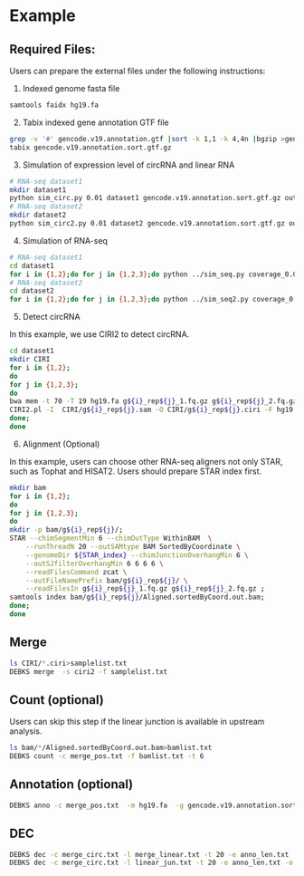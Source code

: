 # Example

## Required Files:

Users can prepare the external files under the following instructions:

1) Indexed genome fasta file

```bash
samtools faidx hg19.fa
```

2) Tabix indexed gene annotation GTF file

```bash
grep -v '#' gencode.v19.annotation.gtf |sort -k 1,1 -k 4,4n |bgzip >gencode.v19.annotation.sort.gtf.gz
tabix gencode.v19.annotation.sort.gtf.gz
```

3) Simulation of expression level of circRNA and linear RNA

```bash
# RNA-seq dataset1
mkdir dataset1
python sim_circ.py 0.01 dataset1 gencode.v19.annotation.sort.gtf.gz outJunction_mouse.txt
# RNA-seq dataset2
mkdir dataset2
python sim_circ2.py 0.01 dataset2 gencode.v19.annotation.sort.gtf.gz outJunction_mouse.txt
```

4) Simulation of RNA-seq

```bash
# RNA-seq dataset1
cd dataset1
for i in {1,2};do for j in {1,2,3};do python ../sim_seq.py coverage_0.01_g${i}_rep${j}.txt g${i}_rep${j} gencode.v19.annotation.sort.gtf.gz hg19.fa;done;done
# RNA-seq dataset2
cd dataset2
for i in {1,2};do for j in {1,2,3};do python ../sim_seq2.py coverage_0.01_g${i}_rep${j}.txt g${i}_rep${j} gencode.v19.annotation.sort.gtf.gz hg19.fa;done;done
```

5) Detect circRNA

In this example, we use CIRI2 to detect circRNA.

```bash
cd dataset1
mkdir CIRI
for i in {1,2};
do
for j in {1,2,3};
do
bwa mem -t 70 -T 19 hg19.fa g${i}_rep${j}_1.fq.gz g${i}_rep${j}_2.fq.gz >CIRI/g${i}_rep${j}.sam
CIRI2.pl -I  CIRI/g${i}_rep${j}.sam -O CIRI/g${i}_rep${j}.ciri -F hg19.fa -A gencode.v19.annotation.gtf -0  -T 20;
done;
done

```

6) Alignment (Optional)

In this example, users can choose other RNA-seq aligners not only STAR, such as Tophat and HISAT2.
Users should prepare STAR index first.

```bash
mkdir bam
for i in {1,2};
do 
for j in {1,2,3};
do
mkdir -p bam/g${i}_rep${j}/;
STAR --chimSegmentMin 6 --chimOutType WithinBAM  \
	--runThreadN 20 --outSAMtype BAM SortedByCoordinate \
	--genomeDir ${STAR_index} --chimJunctionOverhangMin 6 \
	--outSJfilterOverhangMin 6 6 6 6 \
	--readFilesCommand zcat \
	--outFileNamePrefix bam/g${i}_rep${j}/ \
	--readFilesIn g${i}_rep${j}_1.fq.gz g${i}_rep${j}_2.fq.gz ;
samtools index bam/g${i}_rep${j}/Aligned.sortedByCoord.out.bam;
done;
done
```

## Merge

```bash
ls CIRI/*.ciri>samplelist.txt
DEBKS merge  -s ciri2 -f samplelist.txt
```

## Count (optional)

Users can skip this step if the linear junction is available in upstream analysis.

```bash
ls bam/*/Aligned.sortedByCoord.out.bam>bamlist.txt
DEBKS count -c merge_pos.txt -f bamlist.txt -t 6
```

## Annotation (optional)

```bash
DEBKS anno -c merge_pos.txt  -m hg19.fa  -g gencode.v19.annotation.sort.gtf.gz
```

## DEC

```bash
DEBKS dec -c merge_circ.txt -l merge_linear.txt -t 20 -e anno_len.txt
DEBKS dec -c merge_circ.txt -l linear_jun.txt -t 20 -e anno_len.txt -o dec_star.txt #optional
```